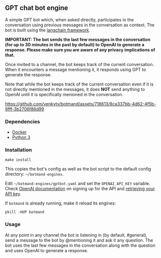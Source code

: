 ## GPT chat bot engine

A simple GPT bot which, when asked directly, participates in the conversation
using previous messages in the conversation as context.  The bot is built
using the [langchain framework](https://python.langchain.com/en/latest/).

**IMPORTANT: The bot sends the last few messages in the conversation (for up to
30 minutes in the past by default) to OpenAI to generate a response. Please
make sure you are aware of any privacy implications of that.**

Once invited to a channel, the bot keeps track of the current conversation.
When it encounters a message mentioning it, it responds using GPT to generate
the response.

Note that while the bot keeps track of the current conversation even if it is
not directly mentioned in the messages, it does **NOT** send anything to OpenAI
until it is specifically menioned in the conversation.

https://github.com/venkytv/botmand/assets/718613/8ca337bb-4d62-4f5b-9fff-3b2706f86d99

### Dependencies

- [Docker](https://www.docker.com/)
- [Python 3](https://www.python.org/)

### Installation

```
make install
```

This copies the bot's config as well as the bot script to the
default config directory: `~/botmand-engines`.

Edit `~/botmand-engines/gptbot.yaml` and set the `OPENAI_API_KEY` variable.
Check [OpenAI documentation](https://openai.com/blog/openai-api) on signing up
for the API and [retrieving your API
key](https://help.openai.com/en/articles/4936850-where-do-i-find-my-secret-api-key).

If `botmand` is already running, make it reload its engines:

```
pkill -HUP botmand
```

### Usage

At any point in any channel the bot is listening in (by default, #general),
send a message to the bot by @mentioning it and ask it any question. The bot
uses the last few messages in the conversation along with the question and uses
OpenAI to generate a response.
